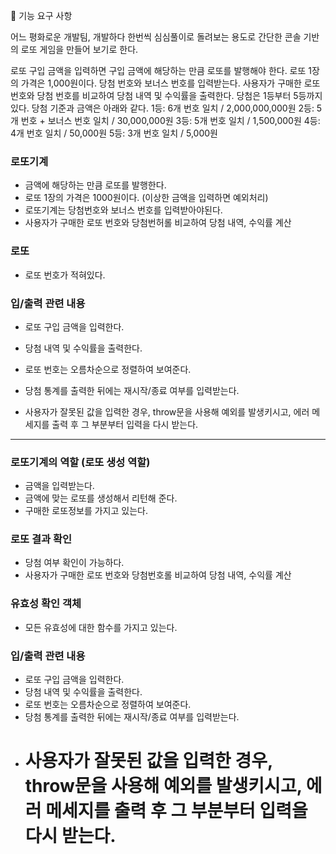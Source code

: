 🎯 기능 요구 사항

어느 평화로운 개발팀,
개발하다 한번씩 심심풀이로 돌려보는 용도로 간단한 콘솔 기반의 로또 게임을 만들어 보기로 한다.

로또 구입 금액을 입력하면 구입 금액에 해당하는 만큼 로또를 발행해야 한다.
로또 1장의 가격은 1,000원이다.
당첨 번호와 보너스 번호를 입력받는다.
사용자가 구매한 로또 번호와 당첨 번호를 비교하여 당첨 내역 및 수익률을 출력한다.
당첨은 1등부터 5등까지 있다. 당첨 기준과 금액은 아래와 같다.
1등: 6개 번호 일치 / 2,000,000,000원
2등: 5개 번호 + 보너스 번호 일치 / 30,000,000원
3등: 5개 번호 일치 / 1,500,000원
4등: 4개 번호 일치 / 50,000원
5등: 3개 번호 일치 / 5,000원

### 로또기계

-   금액에 해당하는 만큼 로또를 발행한다.
-   로또 1장의 가격은 1000원이다. (이상한 금액을 입력하면 예외처리)
-   로또기계는 당첨번호와 보너스 번호를 입력받아야된다.
-   사용자가 구매한 로또 번호와 당첨번허롤 비교하여 당첨 내역, 수익률 계산

### 로또

-   로또 번호가 적혀있다.

### 입/출력 관련 내용

-   로또 구입 금액을 입력한다.
-   당첨 내역 및 수익률을 출력한다.

-   로또 번호는 오름차순으로 정렬하여 보여준다.
-   당첨 통계를 출력한 뒤에는 재시작/종료 여부를 입력받는다.
-   사용자가 잘못된 값을 입력한 경우, throw문을 사용해 예외를 발생키시고, 에러 메세지를 출력 후 그 부분부터 입력을 다시 받는다.

---

### 로또기계의 역할 (로또 생성 역할)

-   금액을 입력받는다.
-   금액에 맞는 로또를 생성해서 리턴해 준다.
-   구매한 로또정보를 가지고 있는다.

### 로또 결과 확인

-   당첨 여부 확인이 가능하다.
-   사용자가 구매한 로또 번호와 당첨번호롤 비교하여 당첨 내역, 수익률 계산

### 유효성 확인 객체

-   모든 유효성에 대한 함수를 가지고 있는다.

### 입/출력 관련 내용

-   로또 구입 금액을 입력한다.
-   당첨 내역 및 수익률을 출력한다.
-   로또 번호는 오름차순으로 정렬하여 보여준다.
-   당첨 통계를 출력한 뒤에는 재시작/종료 여부를 입력받는다.
-   # 사용자가 잘못된 값을 입력한 경우, throw문을 사용해 예외를 발생키시고, 에러 메세지를 출력 후 그 부분부터 입력을 다시 받는다.
